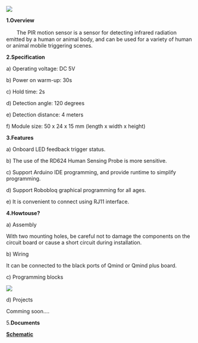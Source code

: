 ![](/img/senor/c-9.png)

**1.Overview**

　　The PIR motion sensor is a sensor for detecting infrared radiation emitted by a human or animal body, and can be used for a variety of human or animal mobile triggering scenes.

**2.Specification**

a) Operating voltage: DC 5V

b) Power on warm-up: 30s

c) Hold time: 2s

d) Detection angle: 120 degrees

e) Detection distance: 4 meters

f) Module size: 50 x 24 x 15 mm (length x width x height)

**3.Features**

a) Onboard LED feedback trigger status.

b) The use of the RD624 Human Sensing Probe is more sensitive.

c) Support Arduino IDE programming, and provide runtime to simplify programming.

d) Support Robobloq graphical programming for all ages.

e) It is convenient to connect using RJ11 interface.

**4.Howtouse?**

a) Assembly

With two mounting holes, be careful not to damage the components on the circuit board or cause a short circuit during installation.

b) Wiring

It can be connected to the black ports of Qmind or Qmind plus board.

c) Programming blocks

![](/img/senor/c-8.png)

d) Projects

Comming soon....

5.**Documents**

<b>[Schematic](https://github.com/Robobloq2018/Open-source-hardware/tree/master/Electronic%20module)

